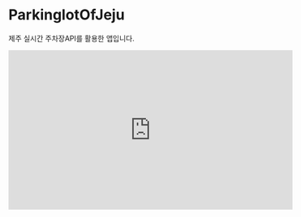# ParkinglotOfJeju

제주 실시간 주차장API를 활용한 앱입니다.
<iframe width="560" height="315" src="https://www.youtube.com/embed/y4Eh5hBWL2A" frameborder="0" allow="accelerometer; autoplay; encrypted-media; gyroscope; picture-in-picture" allowfullscreen></iframe>

